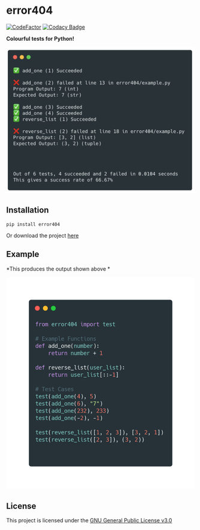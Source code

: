 # error404

[![CodeFactor](https://www.codefactor.io/repository/github/harens/error404/badge/master)](https://www.codefactor.io/repository/github/harens/error404/overview/master)
[![Codacy Badge](https://api.codacy.com/project/badge/Grade/bd663add46814e25b3a98c01ac8a6c8f)](https://app.codacy.com/app/harens/error404?utm_source=github.com&utm_medium=referral&utm_content=harens/error404&utm_campaign=Badge_Grade_Dashboard)


__Colourful tests for Python!__

![Example 1](https://github.com/harens/error404/blob/master/art/example1.png)

## Installation
```
pip install error404
```

Or download the project [here](https://github.com/harens/error404/archive/master.zip)

## Example

*This produces the output shown above *

![Example 1 Code](https://github.com/harens/error404/blob/master/art/example1_code.png)

## License

This project is licensed under the [GNU General Public License v3.0](https://github.com/harens/error404/blob/master/LICENSE)